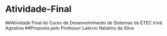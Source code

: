 # Atividade-Final
##Atividade Final do Curso de Desenvolvimento de Sistemas da ETEC Irmã Agostina
##Proposta pelo Professor Laércio Natalino da Silva

